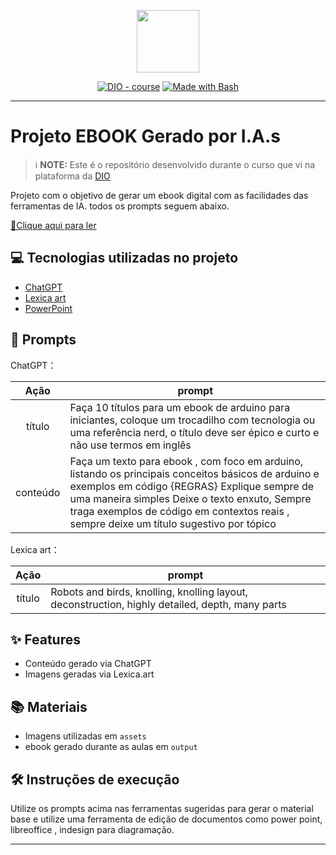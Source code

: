 <p align="center">
    <img width="100" src=".github/assets/banner.png">
</p>


<p align="center">
<a href="https://dio.me/"><img src="https://img.shields.io/badge/DIO-Course-28DA77?logo=youtube" alt="DIO - course"></a>
<a href="https://www.gnu.org/software/bash/" title="Go to Bash homepage"><img src="https://img.shields.io/badge/Prompt-Project-blue?logo=gnu-bash&amp;logoColor=white" alt="Made with Bash"></a></p>

-------

# Projeto EBOOK Gerado por I.A.s


 > ℹ️ **NOTE:** Este é o repositório desenvolvido durante o curso que vi na plataforma da [DIO](https://dio.me)

Projeto com o objetivo de gerar um ebook digital com as facilidades das ferramentas de IA. todos os prompts seguem abaixo.

[📕Clique aqui para ler](https://github.com/mtakuno/prompts-recipe-to-create-a-ebook/blob/main/output/ebook%20-%20arduino.pdf)

## 💻 Tecnologias utilizadas no projeto

- [ChatGPT](https://chat.openai.com/) 
- [Lexica art](https://lexica.art/)
- [PowerPoint](https://www.microsoft.com/en/microsoft-365/powerpoint)

## 🧠 Prompts

ChatGPT：

|   Ação   | prompt                                                                                                                                                                                                                                                                         |
| :------: | ------------------------------------------------------------------------------------------------------------------------------------------------------------------------------------------------------------------------------------------------------------------------------ |
|  título  | Faça 10 títulos para um ebook de arduino para iniciantes, coloque um trocadilho com tecnologia ou uma referência nerd, o título deve ser épico e curto e não use termos em inglês |
| conteúdo | Faça um texto para ebook , com foco em arduino, listando os principais conceitos básicos de arduino e exemplos em código {REGRAS} Explique sempre de uma maneira simples Deixe o texto enxuto, Sempre traga exemplos de código em contextos reais , sempre deixe um título sugestivo por tópico |

Lexica art：

|  Ação  | prompt                                                                                 |
| :----: | -------------------------------------------------------------------------------------- |
| título | Robots and birds, knolling, knolling layout, deconstruction, highly detailed, depth, many parts|

## ✨ Features

- Conteúdo gerado via ChatGPT
- Imagens geradas via Lexica.art

## 📚 Materiais

- Imagens utilizadas em `assets`
- ebook gerado durante as aulas em `output`

## 🛠️ Instruções de execução

Utilize os prompts acima nas ferramentas sugeridas para gerar o material base e utilize uma ferramenta de edição de documentos como power point, libreoffice , indesign para diagramação.

---
